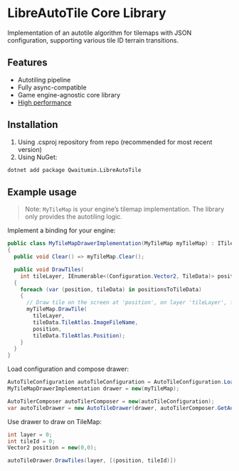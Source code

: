 # LibreAutoTile Core Library

Implementation of an autotile algorithm for tilemaps with JSON configuration, supporting various tile ID terrain transitions.

## Features

- Autotiling pipeline
- Fully async-compatible
- Game engine-agnostic core library
- [High performance](https://github.com/ruedoux/libre-auto-tile/blob/main/LibreAutoTile.Benchmarks/README.md)

## Installation

1. Using .csproj repository from repo (recommended for most recent version)
2. Using NuGet:

```sh
dotnet add package Qwaitumin.LibreAutoTile
```

## Example usage

> Note: `MyTileMap` is your engine’s tilemap implementation. The library only provides the autotiling logic.

Implement a binding for your engine:

```cs
public class MyTileMapDrawerImplementation(MyTileMap myTileMap) : ITileMapDrawer
{
  public void Clear() => myTileMap.Clear();

  public void DrawTiles(
    int tileLayer, IEnumerable<(Configuration.Vector2, TileData)> positionsToTileData)
  {
    foreach (var (position, tileData) in positionsToTileData)
    {
      // Draw tile on the screen at 'position', on layer 'tileLayer', from image file 'ImageFileName' at 'atlasPosition'
      myTileMap.DrawTile(
        tileLayer,
        tileData.TileAtlas.ImageFileName,
        position,
        tileData.TileAtlas.Position);
    }
  }
}
```

Load configuration and compose drawer:

```cs
AutoTileConfiguration autoTileConfiguration = AutoTileConfiguration.LoadFromFile("file/path.json");
MyTileMapDrawerImplementation drawer = new(myTileMap);

AutoTilerComposer autoTilerComposer = new(autoTileConfiguration);
var autoTileDrawer = new AutoTileDrawer(drawer, autoTilerComposer.GetAutoTiler(layerCount));
```

Use drawer to draw on TileMap:

```cs
int layer = 0;
int tileId = 0;
Vector2 position = new(0,0);

autoTileDrawer.DrawTiles(layer, [(position, tileId)])
```
